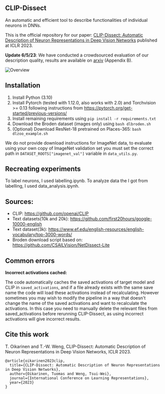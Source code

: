 ## CLIP-Dissect

An automatic and efficient tool to describe functionalities of individual neurons in DNNs.

This is the official repository for our paper: [CLIP-Dissect: Automatic Description of Neuron Representations in Deep Vision Networks](https://arxiv.org/abs/2204.10965) published at ICLR 2023. 

**Update 6/5/23**: We have conducted a crowdsourced evaluation of our description quality, results are available on [arxiv](https://arxiv.org/abs/2204.10965) (Appendix B).

![Overview](data/github_overview_figure.png)

## Installation

1. Install Python (3.10)
1. Install Pytorch (tested with 1.12.0, also works with 2.0) and Torchvision >= 0.13 following instructions from https://pytorch.org/get-started/previous-versions/
3. Install remaining requirements using `pip install -r requirements.txt`
4. Download the Broden dataset (images only) using `bash dlbroden.sh`
5. (Optional) Download ResNet-18 pretrained on Places-365: `bash dlzoo_example.sh`

We do not provide download instructions for ImageNet data, to evaluate using your own copy of ImageNet validation set you must set 
the correct path in `DATASET_ROOTS["imagenet_val"]` variable in `data_utils.py`.



## Recreating experiments

To label neurons, I used labelling.ipynb. To analyze data the I got from labelling, I used data_analysis.ipynh.


## Sources:

- CLIP: https://github.com/openai/CLIP
- Text datasets(10k and 20k): https://github.com/first20hours/google-10000-english
- Text dataset(3k): https://www.ef.edu/english-resources/english-vocabulary/top-3000-words/
- Broden download script based on: https://github.com/CSAILVision/NetDissect-Lite

## Common errors

**Incorrect activations cached:**

The code automatically caches the saved activations of target model and CLIP in `saved_activations`, and if a file already exists with the same save name the code will load these activations instead of recalculating. However sometimes you may wish to modify the pipeline in a way that doesn't change the name of the saved activations and want to recalculate the activations. In this case you need to manually delete the relevant files from saved_activations before rerunning CLIP-Dissect, as using incorrect activations will give incorrect results.

## Cite this work

T. Oikarinen and T.-W. Weng, CLIP-Dissect: Automatic Description of Neuron Representations in Deep Vision Networks, ICLR 2023.

```
@article{oikarinen2023clip,
  title={CLIP-Dissect: Automatic Description of Neuron Representations in Deep Vision Networks},
  author={Oikarinen, Tuomas and Weng, Tsui-Wei},
  journal={International Conference on Learning Representations},
  year={2023}
}
```
